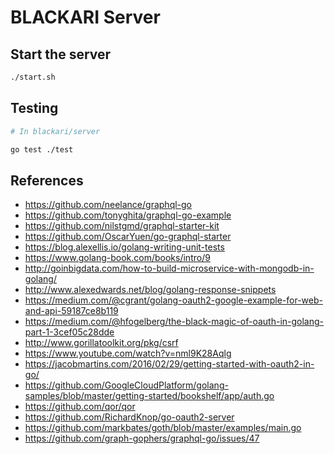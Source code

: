 # BLACKARI Server

## Start the server

```bash
./start.sh
```

## Testing
```bash
# In blackari/server

go test ./test
```

## References
- https://github.com/neelance/graphql-go
- https://github.com/tonyghita/graphql-go-example
- https://github.com/nilstgmd/graphql-starter-kit
- https://github.com/OscarYuen/go-graphql-starter
- https://blog.alexellis.io/golang-writing-unit-tests
- https://www.golang-book.com/books/intro/9
- http://goinbigdata.com/how-to-build-microservice-with-mongodb-in-golang/
- http://www.alexedwards.net/blog/golang-response-snippets
- https://medium.com/@cgrant/golang-oauth2-google-example-for-web-and-api-59187ce8b119
- https://medium.com/@hfogelberg/the-black-magic-of-oauth-in-golang-part-1-3cef05c28dde
- http://www.gorillatoolkit.org/pkg/csrf
- https://www.youtube.com/watch?v=nml9K28Aqlg
- https://jacobmartins.com/2016/02/29/getting-started-with-oauth2-in-go/
- https://github.com/GoogleCloudPlatform/golang-samples/blob/master/getting-started/bookshelf/app/auth.go
- https://github.com/qor/qor
- https://github.com/RichardKnop/go-oauth2-server
- https://github.com/markbates/goth/blob/master/examples/main.go
- https://github.com/graph-gophers/graphql-go/issues/47